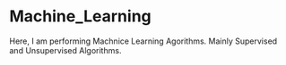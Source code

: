 # Machine_Learning
Here, I am performing Machnice Learning Agorithms.
Mainly Supervised and Unsupervised Algorithms.
